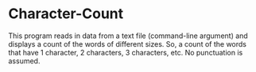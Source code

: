 # Character-Count
This program reads in data from a text file (command-line argument) and displays a count of the words of different sizes.  So, a count of the words that have 1 character, 2 characters, 3 characters, etc. No punctuation is assumed.
